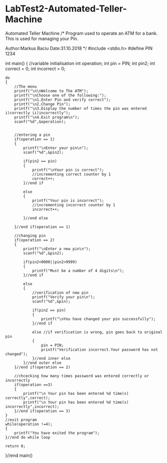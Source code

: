 # LabTest2-Automated-Teller-Machine
Automated Teller Machine 
/* Program used to operate an ATM
for a bank. This is used for
managing your Pin.

Author:Markus Baciu
Date:31.10.2018
*/
#include <stdio.h>
#define PIN 1234

int main()
{
    //variable initialisation
    int operation;
    int pin = PIN;
    int pin2;
    int correct = 0;
    int incorrect = 0;
    
    do
    {
        //The menu
        printf("\n\nWelcome to The ATM");
        printf("\nChoose one of the following:");
        printf("\n1.Enter Pin and verify correct");
        printf("\n2.Change Pin");
        printf("\n3.Display the number of times the pin was entered i)correctly ii)incorrectly");
        printf("\n4.Exit program\n");
        scanf("%d",&operation);
        
        
        //entering a pin
        if(operation == 1)
        {
            printf("\nEnter your pin\n");
            scanf("%d",&pin2);
            
            if(pin2 == pin)
            {
                printf("\nYour pin is correct");
                //incrementing correct counter by 1
                correct++;
            }//end if
            
            else
            {
                printf("Your pin is incorrect");
                //incrementing incorrect counter by 1
                incorrect++;
                
            }//end else
            
        }//end if(operation == 1)
        
        //changing pin
        if(operation == 2)
        {
            printf("\nEnter a new pin\n");
            scanf("%d",&pin2);
            
            if(pin2<0000||pin2>9999)
            {
                printf("Must be a number of 4 digits\n");
            }//end if
            
            else
            {
                //verification of new pin
                printf("Verify your pin\n");
                scanf("%d",&pin);
                
                if(pin2 == pin)
                {
                    printf("\nYou have changed your pin successfully");
                }//end if
                
                else //if verification is wrong, pin goes back to original pin
                {
                    pin = PIN;
                    printf("Verification incorrect.Your password has not changed");
                }//end inner else
            }//end outer else
        }//end if(operation == 2)
        
        //chcecking how many times password was entered correctly or incorrectly
        if(operation ==3)
        {
            printf("\n Your pin has been entered %d time(s) correctly",correct);
            printf("\n Your pin has been entered %d time(s) incorrectly",incorrect);
        }//end if(operation == 3)
    }
    //exit program
    while(operation !=4);
    {
        printf("You have exited the program");
    }//end do while loop

    return 0;
}//end main()
